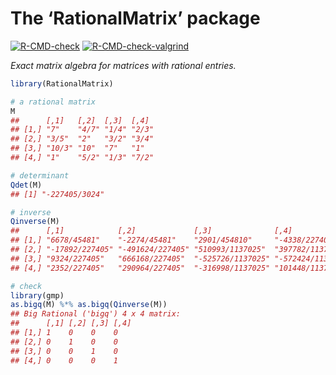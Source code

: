 The ‘RationalMatrix’ package
================

<!-- badges: start -->

[![R-CMD-check](https://github.com/stla/RationalMatrix/actions/workflows/R-CMD-check.yaml/badge.svg)](https://github.com/stla/RationalMatrix/actions/workflows/R-CMD-check.yaml)
[![R-CMD-check-valgrind](https://github.com/stla/RationalMatrix/actions/workflows/R-CMD-check-valgrind.yaml/badge.svg)](https://github.com/stla/RationalMatrix/actions/workflows/R-CMD-check-valgrind.yaml)
<!-- badges: end -->

*Exact matrix algebra for matrices with rational entries.*

``` r
library(RationalMatrix)
```

``` r
# a rational matrix
M
##      [,1]   [,2]  [,3]  [,4] 
## [1,] "7"    "4/7" "1/4" "2/3"
## [2,] "3/5"  "2"   "3/2" "3/4"
## [3,] "10/3" "10"  "7"   "1"  
## [4,] "1"    "5/2" "1/3" "7/2"

# determinant
Qdet(M)
## [1] "-227405/3024"

# inverse
Qinverse(M)
##      [,1]            [,2]             [,3]              [,4]             
## [1,] "6678/45481"    "-2274/45481"    "2901/454810"     "-4338/227405"   
## [2,] "-17892/227405" "-491624/227405" "510993/1137025"  "397782/1137025" 
## [3,] "9324/227405"   "666168/227405"  "-525726/1137025" "-572424/1137025"
## [4,] "2352/227405"   "290964/227405"  "-316998/1137025" "101448/1137025"

# check
library(gmp)
as.bigq(M) %*% as.bigq(Qinverse(M))
## Big Rational ('bigq') 4 x 4 matrix:
##      [,1] [,2] [,3] [,4]
## [1,] 1    0    0    0   
## [2,] 0    1    0    0   
## [3,] 0    0    1    0   
## [4,] 0    0    0    1
```
